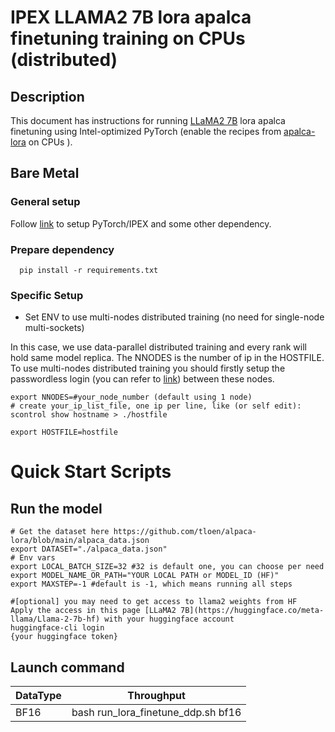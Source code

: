# IPEX LLAMA2 7B lora apalca finetuning training on CPUs (distributed)

## Description

This document has instructions for running [LLaMA2 7B](https://huggingface.co/meta-llama/Llama-2-7b-hf)  lora apalca finetuning using Intel-optimized PyTorch (enable the recipes from [apalca-lora](https://github.com/tloen/alpaca-lora/tree/main) on CPUs ).

## Bare Metal
### General setup

Follow [link](https://github.com/intel/intel-extension-for-pytorch/tree/release/2.3/examples/cpu/inference/python/llm#3-environment-setup) to setup PyTorch/IPEX and some other dependency.

### Prepare dependency
```
  pip install -r requirements.txt
 ```
### Specific Setup

* Set ENV to use multi-nodes distributed training (no need for single-node multi-sockets)

In this case, we use data-parallel distributed training and every rank will hold same model replica. The NNODES is the number of ip in the HOSTFILE. To use multi-nodes distributed training you should firstly setup the passwordless login (you can refer to [link](https://linuxize.com/post/how-to-setup-passwordless-ssh-login/)) between these nodes. 
```
export NNODES=#your_node_number (default using 1 node)
# create your_ip_list_file, one ip per line, like (or self edit):
scontrol show hostname > ./hostfile

export HOSTFILE=hostfile 

```
# Quick Start Scripts  
## Run the model
```
# Get the dataset here https://github.com/tloen/alpaca-lora/blob/main/alpaca_data.json
export DATASET="./alpaca_data.json"
# Env vars
export LOCAL_BATCH_SIZE=32 #32 is default one, you can choose per need
export MODEL_NAME_OR_PATH="YOUR LOCAL PATH or MODEL_ID (HF)"
export MAXSTEP=-1 #default is -1, which means running all steps

#[optional] you may need to get access to llama2 weights from HF
Apply the access in this page [LLaMA2 7B](https://huggingface.co/meta-llama/Llama-2-7b-hf) with your huggingface account
huggingface-cli login
{your huggingface token}
```
## Launch command
|  DataType   | Throughput  |
| ----------- | ----------- |
| BF16        | bash run_lora_finetune_ddp.sh bf16  |
